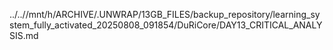 ../..//mnt/h/ARCHIVE/.UNWRAP/13GB_FILES/backup_repository/learning_system_fully_activated_20250808_091854/DuRiCore/DAY13_CRITICAL_ANALYSIS.md